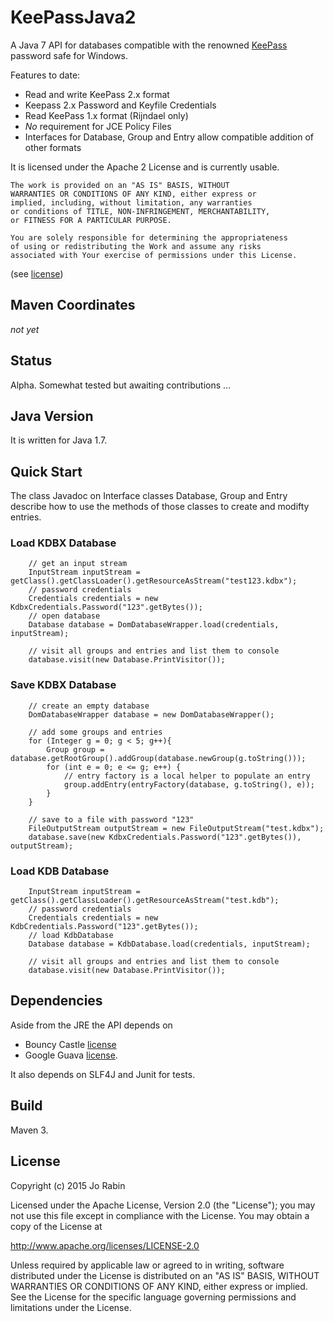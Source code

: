 # KeePassJava2

A Java 7 API for databases compatible with the renowned [KeePass](http://keepass.info) password
safe for Windows.

Features to date:

- Read and write KeePass 2.x format
- Keepass 2.x Password and Keyfile Credentials
- Read KeePass 1.x format (Rijndael only)
- *No* requirement for JCE Policy Files
- Interfaces for Database, Group and Entry allow compatible addition of other formats

It is licensed under the Apache 2 License and is currently usable.

    The work is provided on an "AS IS" BASIS, WITHOUT
    WARRANTIES OR CONDITIONS OF ANY KIND, either express or
    implied, including, without limitation, any warranties
    or conditions of TITLE, NON-INFRINGEMENT, MERCHANTABILITY,
    or FITNESS FOR A PARTICULAR PURPOSE.

    You are solely responsible for determining the appropriateness
    of using or redistributing the Work and assume any risks
    associated with Your exercise of permissions under this License.

 (see [license](#license))

## Maven Coordinates
_not yet_
## Status
Alpha. Somewhat tested but awaiting contributions ...
## Java Version

It is written for Java 1.7.

## Quick Start

The class Javadoc on Interface classes Database, Group and Entry describe
how to use the methods of those classes to create and modifty entries.

### Load KDBX Database

        // get an input stream
        InputStream inputStream = getClass().getClassLoader().getResourceAsStream("test123.kdbx");
        // password credentials
        Credentials credentials = new KdbxCredentials.Password("123".getBytes());
        // open database
        Database database = DomDatabaseWrapper.load(credentials, inputStream);

        // visit all groups and entries and list them to console
        database.visit(new Database.PrintVisitor());

### Save KDBX Database
        // create an empty database
        DomDatabaseWrapper database = new DomDatabaseWrapper();

        // add some groups and entries
        for (Integer g = 0; g < 5; g++){
            Group group = database.getRootGroup().addGroup(database.newGroup(g.toString()));
            for (int e = 0; e <= g; e++) {
                // entry factory is a local helper to populate an entry
                group.addEntry(entryFactory(database, g.toString(), e));
            }
        }

        // save to a file with password "123"
        FileOutputStream outputStream = new FileOutputStream("test.kdbx");
        database.save(new KdbxCredentials.Password("123".getBytes()), outputStream);


### Load KDB Database

        InputStream inputStream = getClass().getClassLoader().getResourceAsStream("test.kdb");
        // password credentials
        Credentials credentials = new KdbCredentials.Password("123".getBytes());
        // load KdbDatabase
        Database database = KdbDatabase.load(credentials, inputStream);

        // visit all groups and entries and list them to console
        database.visit(new Database.PrintVisitor());


## Dependencies

Aside from the JRE the API depends on

- Bouncy Castle [license](https://www.bouncycastle.org/licence.html)
- Google Guava [license](https://github.com/google/guava/blob/master/COPYING).

It also depends on SLF4J and Junit for tests.

## Build

Maven 3.



##  <a name="license">License</a>

Copyright (c) 2015 Jo Rabin

Licensed under the Apache License, Version 2.0 (the "License");
you may not use this file except in compliance with the License.
You may obtain a copy of the License at

http://www.apache.org/licenses/LICENSE-2.0

Unless required by applicable law or agreed to in writing, software
distributed under the License is distributed on an "AS IS" BASIS,
WITHOUT WARRANTIES OR CONDITIONS OF ANY KIND, either express or implied.
See the License for the specific language governing permissions and
limitations under the License.